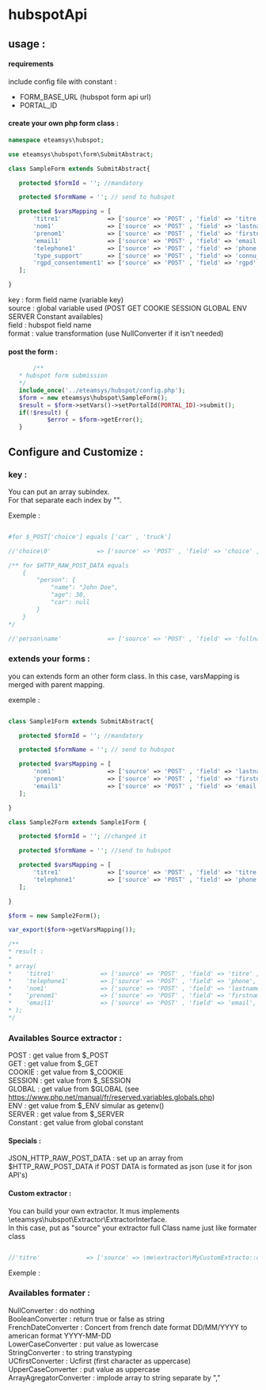 # hubspotApi

## usage : 

#### requirements

include config file with constant :  
 - FORM_BASE_URL (hubspot form api url)  
 - PORTAL_ID  

#### create your own php form class : 
 
 ```php
 namespace eteamsys\hubspot;

use eteamsys\hubspot\form\SubmitAbstract;

class SampleForm extends SubmitAbstract{

    protected $formId = ''; //mandatory

    protected $formName = ''; // send to hubspot

    protected $varsMapping = [
        'titre1'             => ['source' => 'POST' , 'field' => 'titre' , 'format' =>\eteamsys\hubspot\Converter\NullConverter::class],
        'nom1'               => ['source' => 'POST' , 'field' => 'lastname' , 'format' =>\eteamsys\hubspot\Converter\UpperCaseConverter::class],
        'prenom1'            => ['source' => 'POST' , 'field' => 'firstname', 'format' =>\eteamsys\hubspot\Converter\UCfirstConverter::class],
        'email1'             => ['source' => 'POST' , 'field' => 'email', 'format' =>\eteamsys\hubspot\Converter\LowerCaseConverter::class],
        'telephone1'         => ['source' => 'POST' , 'field' => 'phone', 'format' =>\eteamsys\hubspot\Converter\NullConverter::class],
        'type_support'       => ['source' => 'POST' , 'field' => 'connu_', 'format' =>\eteamsys\hubspot\Converter\NullConverter::class],
        'rgpd_consentement1' => ['source' => 'POST' , 'field' => 'rgpd', 'format' =>\eteamsys\hubspot\Converter\BooleanConverter::class],
    ];

}
 ```
 key    : form field name (variable key)  
 source : global variable used (POST GET COOKIE SESSION GLOBAL ENV SERVER Constant availables)  
 field  : hubspot field name  
 format : value transformation (use NullConverter if it isn't needed)  

#### post the form :

 ```php
        /**
	* hubspot form submission
	*/
	include_once('../eteamsys/hubspot/config.php');
	$form = new eteamsys\hubspot\SampleForm();
	$result = $form->setVars()->setPortalId(PORTAL_ID)->submit();
	if(!$result) {
            $error = $form->getError();
	}
  ``` 

## Configure and Customize  : 

### key :

You can put an array subindex.  
For that separate each index by "\".

Exemple :  

```php

#for $_POST['choice'] equals ['car' , 'truck']

//'choice\0'             => ['source' => 'POST' , 'field' => 'choice' , 'format' =>\eteamsys\hubspot\Converter\NullConverter::class],

/** for $HTTP_RAW_POST_DATA equals 
    { 
        "person": { 
            "name": "John Doe", 
            "age": 30, 
            "car": null 
        }
    }
*/

//'person\name'             => ['source' => 'POST' , 'field' => 'fullname' , 'format' =>\eteamsys\hubspot\Converter\UpperCaseConverter::class],

```

### extends your forms : 

you can extends form an other form class. In this case,  varsMapping is merged with parent mapping.  

exemple : 

 ```php

class Sample1Form extends SubmitAbstract{

    protected $formId = ''; //mandatory

    protected $formName = ''; // send to hubspot

    protected $varsMapping = [
        'nom1'               => ['source' => 'POST' , 'field' => 'lastname' , 'format' =>\eteamsys\hubspot\Converter\UpperCaseConverter::class],
        'prenom1'            => ['source' => 'POST' , 'field' => 'firstname', 'format' =>\eteamsys\hubspot\Converter\UCfirstConverter::class],
        'email1'             => ['source' => 'POST' , 'field' => 'email', 'format' =>\eteamsys\hubspot\Converter\LowerCaseConverter::class],
    ];

}

class Sample2Form extends Sample1Form {

    protected $formId = ''; //changed it

    protected $formName = ''; //send to hubspot

    protected $varsMapping = [
        'titre1'             => ['source' => 'POST' , 'field' => 'titre' , 'format' =>\eteamsys\hubspot\Converter\NullConverter::class],
        'telephone1'         => ['source' => 'POST' , 'field' => 'phone', 'format' =>\eteamsys\hubspot\Converter\NullConverter::class],
    ];

}

$form = new Sample2Form();

var_export($form->getVarsMapping());

/**
* result : 
*
* array(
*    'titre1'             => ['source' => 'POST' , 'field' => 'titre' , 'format' =>\eteamsys\hubspot\Converter\NullConverter::class],
*    'telephone1'         => ['source' => 'POST' , 'field' => 'phone', 'format' =>\eteamsys\hubspot\Converter\NullConverter::class],
*    'nom1'               => ['source' => 'POST' , 'field' => 'lastname' , 'format' =>\eteamsys\hubspot\Converter\UpperCaseConverter::class],
*    'prenom1'            => ['source' => 'POST' , 'field' => 'firstname', 'format' =>\eteamsys\hubspot\Converter\UCfirstConverter::class],
*    'email1'             => ['source' => 'POST' , 'field' => 'email', 'format' =>\eteamsys\hubspot\Converter\LowerCaseConverter::class],
* );
*/

 ```


### Availables Source extractor :

 POST      : get value from $_POST  
 GET       : get value from $_GET  
 COOKIE    : get value from $_COOKIE  
 SESSION   : get value from $_SESSION  
 GLOBAL    : get value from $GLOBAL (see https://www.php.net/manual/fr/reserved.variables.globals.php)  
 ENV       : get value from $_ENV simular as getenv()  
 SERVER    : get value from $_SERVER  
 Constant  : get value from global constant   

#### Specials :  

 JSON_HTTP_RAW_POST_DATA : set up an array from $HTTP_RAW_POST_DATA if POST DATA is formated as json (use it for json API's)

#### Custom extractor : 

You can build your own extractor. It mus implements \eteamsys\hubspot\Extractor\ExtractorInterface.  
In this case, put as "source" your extractor full Class name just like formater class

```php

//'titre'             => ['source' => \me\extractor\MyCustomExtracto::class , 'field' => 'titre' , 'format' =>\eteamsys\hubspot\Converter\NullConverter::class

```

Exemple : 

### Availables formater :

 NullConverter           : do nothing  
 BooleanConverter        : return true or false as string  
 FrenchDateConverter     : Concert from french date format DD/MM/YYYY to american format YYYY-MM-DD  
 LowerCaseConverter      : put value as lowercase  
 StringConverter         : to string transtyping  
 UCfirstConverter        : Ucfirst (first character as uppercase)
 UpperCaseConverter      : put value as uppercase  
 ArrayAgregatorConverter : implode array to string separate by ","  
  
